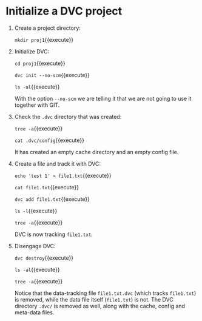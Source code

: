 # Initialize a DVC project

1. Create a project directory:

   `mkdir proj1`{{execute}}
   
2. Initialize DVC:

   `cd proj1`{{execute}}
  
   `dvc init --no-scm`{{execute}}
   
   `ls -al`{{execute}}
  
   With the option `--no-scm` we are telling it that we are not going
   to use it together with GIT.
  
3. Check the `.dvc` directory that was created:

   `tree -a`{{execute}}
   
   `cat .dvc/config`{{execute}}
   
   It has created an empty cache directory and an empty config file.
   
4. Create a file and track it with DVC:

   `echo 'test 1' > file1.txt`{{execute}}
   
   `cat file1.txt`{{execute}}
   
   `dvc add file1.txt`{{execute}}
   
   `ls -l`{{execute}}
      
   `tree -a`{{execute}}
   
   DVC is now tracking `file1.txt`.

5. Disengage DVC:

   `dvc destroy`{{execute}}
   
   `ls -al`{{execute}}
   
   `tree -a`{{execute}}
   
   Notice that the data-tracking file `file1.txt.dvc` (which tracks
   `file1.txt`) is removed, while the data file itself (`file1.txt`)
   is not. The DVC directory `.dvc/` is removed as well, along with
   the cache, config and meta-data files.
